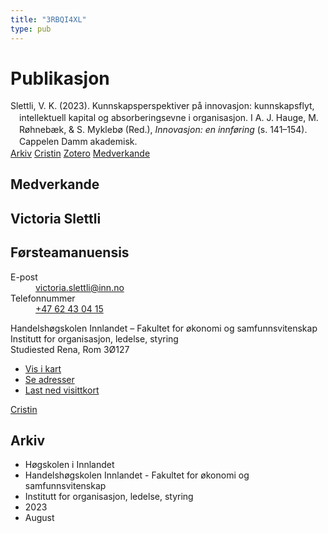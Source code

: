 ```yaml
---
title: "3RBQI4XL"
type: pub
---
```

<h1>Publikasjon</h1>
<article id="csl-bib-container-3RBQI4XL" class="csl-bib-container">
  <div class="csl-bib-body" style="line-height: 1.35; padding-left: 1em; text-indent:-1em;">
  <div class="csl-entry">Slettli, V. K. (2023). Kunnskapsperspektiver p&#xE5; innovasjon: kunnskapsflyt, intellektuell kapital og absorberingsevne i organisasjon. I A. J. Hauge, M. R&#xF8;hneb&#xE6;k, &amp; S. Mykleb&#xF8; (Red.), <i>Innovasjon: en innf&#xF8;ring</i> (s. 141&#x2013;154). Cappelen Damm akademisk.</div>
</div>
  <div class="csl-bib-buttons">
    <a href="#taxonomy-article-3RBQI4XL" class="csl-bib-button">Arkiv</a>
    <a href="https://app.cristin.no/results/show.jsf?id=2165534" alt="Cristin URL" class="csl-bib-button">Cristin</a>
    <a href="http://zotero.org/groups/5402882/items/3RBQI4XL" alt="Zotero URL" class="csl-bib-button">Zotero</a>
    <a href="#contributors-article-3RBQI4XL" class="csl-bib-button">Medverkande</a>
  </div>
  <div id="csl-bib-meta-container-3RBQI4XL"></div>
</article>
<div id="csl-bib-meta-3RBQI4XL" class="csl-bib-meta">
  <article id="contributors-article-3RBQI4XL" class="contributors-article">
    <h1>Medverkande</h1>
    <div class="personas"> <div class="vrtx-hinn-person-card"> <div class="photo"> <i class="lar la-user-circle missing-person"></i> </div> <div class="info"> <hgroup><h1>Victoria Slettli</h1> <h2>Førsteamanuensis</h2> </hgroup><dl> <dt>E-post</dt> <dd> <a href="mailto:victoria.slettli@inn.no">victoria.slettli@inn.no</a> </dd> <dt>Telefonnummer</dt> <dd><a href="tel:+4762430415"> +47 62 43 04 15 </a></dd> </dl> <p> Handelshøgskolen Innlandet – Fakultet for økonomi og samfunnsvitenskap<br> Institutt for organisasjon, ledelse, styring<br> Studiested Rena, Rom 3Ø127 </p> <ul class="vrtx-hinn-links"> <li><a href="https://www.google.com/maps?q=61.13620,11.37454">Vis i kart</a></li> <li><a href="https://www.inn.no/finn-en-ansatt/victoria-slettli.html#vrtx-hinn-addresses">Se adresser</a></li> <li><a href="https://www.inn.no/finn-en-ansatt/victoria-slettli.html?vrtx=vcf">Last ned visittkort</a></li> </ul> </div> </div> <a href="https://app.cristin.no/persons/show.jsf?id=320594" alt="Cristin URL" class="personas-cristin">Cristin</a> </div>
  </article>
  <article id="taxonomy-article-3RBQI4XL" class="taxonomy-article">
    <h1>Arkiv</h1>
    <ul>
      <li>Høgskolen i Innlandet</li>
      <li>Handelshøgskolen Innlandet - Fakultet for økonomi og samfunnsvitenskap</li>
      <li>Institutt for organisasjon, ledelse, styring</li>
      <li>2023</li>
      <li>August</li>
    </ul>
  </article>
</div>
